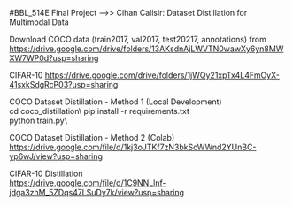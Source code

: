 #BBL_514E Final Project -->>
Cihan Calisir: Dataset Distillation for Multimodal Data

Download COCO data (train2017, val2017, test20217, annotations) from https://drive.google.com/drive/folders/13AKsdnAjLWVTN0wawXy6yn8MWXW7WP0d?usp=sharing

CIFAR-10
https://drive.google.com/drive/folders/1jWQy21xpTx4L4FmOyX-41sxkSdgRcP03?usp=sharing



COCO Dataset Distillation - Method 1 (Local Development)\
cd coco_distillation\ 
pip install -r requirements.txt\
python train.py\

COCO Dataset Distillation - Method 2 (Colab)\
https://drive.google.com/file/d/1kj3oJTKf7zN3bkScWWnd2YUnBC-yp6wJ/view?usp=sharing

CIFAR-10 Distillation\
https://drive.google.com/file/d/1C9NNLlnf-jdga3zhM_5ZDqs47LSuDy7k/view?usp=sharing
